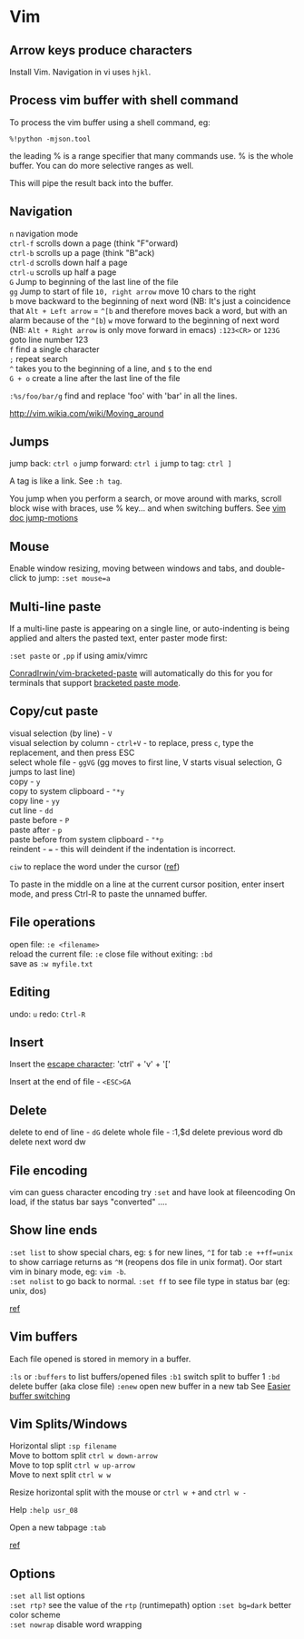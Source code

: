 # Vim

## Arrow keys produce characters

Install Vim. Navigation in vi uses `hjkl`.

## Process vim buffer with shell command

To process the vim buffer using a shell command, eg:

`%!python -mjson.tool`

the leading % is a range specifier that many commands use. % is the whole buffer. You can do more selective ranges as well.

This will pipe the result back into the buffer.

## Navigation

`n` navigation mode  
`ctrl-f` scrolls down a page (think "F"orward)  
`ctrl-b` scrolls up a page (think "B"ack)  
`ctrl-d` scrolls down half a page  
`ctrl-u` scrolls up half a page  
`G` Jump to beginning of the last line of the file  
`gg` Jump to start of file
`10, right arrow` move 10 chars to the right  
`b` move backward to the beginning of next word (NB: It's just a coincidence that `Alt + Left arrow` = `^[b` and therefore moves back a word, but with an alarm because of the `^[b`)
`w` move forward to the beginning of next word (NB: `Alt + Right arrow` is only move forward in emacs)
`:123<CR>` or `123G` goto line number 123  
`f` find a single character  
`;` repeat search  
`^` takes you to the beginning of a line, and `$` to the end  
`G + o` create a line after the last line of the file

`:%s/foo/bar/g` find and replace 'foo' with 'bar' in all the lines.

http://vim.wikia.com/wiki/Moving_around

## Jumps

jump back: `ctrl o`
jump forward: `ctrl i`
jump to tag: `ctrl ]`

A tag is like a link. See `:h tag`.

You jump when you perform a search, or move around with marks, scroll block wise with braces, use % key... and when switching buffers.
See [vim doc jump-motions](http://vimdoc.sourceforge.net/htmldoc/motion.html#jump-motions)

## Mouse

Enable window resizing, moving between windows and tabs, and double-click to jump: `:set mouse=a`

## Multi-line paste

If a multi-line paste is appearing on a single line, or auto-indenting is being applied and alters the pasted text, enter paster mode first:

`:set paste` or
`,pp` if using amix/vimrc

[ConradIrwin/vim-bracketed-paste](https://github.com/ConradIrwin/vim-bracketed-paste) will automatically do this for you for terminals that support [bracketed paste mode](http://cirw.in/blog/bracketed-paste).

## Copy/cut paste

visual selection (by line) - `V`  
visual selection by column - `ctrl+V` - to replace, press `c`, type the replacement, and then press ESC  
select whole file - `ggVG` (gg moves to first line, V starts visual selection, G jumps to last line)  
copy - `y`  
copy to system clipboard - `"*y`  
copy line - `yy`  
cut line - `dd`  
paste before - `P`  
paste after - `p`  
paste before from system clipboard - `"*p`  
reindent - `=` - this will deindent if the indentation is incorrect.

`ciw` to replace the word under the cursor ([ref](https://stackoverflow.com/questions/1379198/how-to-delete-a-word-and-go-into-insert-mode-in-vim))

To paste in the middle on a line at the current cursor position, enter insert mode, and press Ctrl-R to paste the unnamed buffer.

## File operations

open file: `:e <filename>`  
reload the current file: `:e`
close file without exiting: `:bd`  
save as `:w myfile.txt`

## Editing

undo: `u`
redo: `Ctrl-R`

## Insert

Insert the [escape character](http://en.wikipedia.org/wiki/Escape_character#ASCII_escape_character): 'ctrl' + 'v' + '['

Insert at the end of file - `<ESC>GA`

## Delete

delete to end of line - `dG`
delete whole file - :1,$d
delete previous word db
delete next word dw

## File encoding

vim can guess character encoding try `:set` and have look at fileencoding
On load, if the status bar says "converted" ....

## Show line ends

`:set list` to show special chars, eg: `$` for new lines, `^I` for tab
`:e ++ff=unix` to show carriage returns as `^M` (reopens dos file in unix format). Oor start vim in binary mode, eg: `vim -b`.  
`:set nolist` to go back to normal.
`:set ff` to see file type in status bar (eg: unix, dos)

[ref](https://stackoverflow.com/questions/3860519/see-line-breaks-and-carriage-returns-in-editor#comment23046314_3860537)

## Vim buffers

Each file opened is stored in memory in a buffer.

`:ls` or `:buffers` to list buffers/opened files
`:b1` switch split to buffer 1
`:bd` delete buffer (aka close file)
`:enew` open new buffer in a new tab
See [Easier buffer switching](https://vim.fandom.com/wiki/Easier_buffer_switching)

## Vim Splits/Windows

Horizontal slipt `:sp filename`  
Move to bottom split `ctrl w down-arrow`  
Move to top split `ctrl w up-arrow`  
Move to next split `ctrl w w`

Resize horizontal split with the mouse or `ctrl w +` and `ctrl w -`

Help `:help usr_08`

Open a new tabpage `:tab`

[ref](https://robots.thoughtbot.com/vim-splits-move-faster-and-more-naturally)

## Options

`:set all` list options  
`:set rtp?` see the value of the `rtp` (runtimepath) option
`:set bg=dark` better color scheme  
`:set nowrap` disable word wrapping

